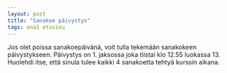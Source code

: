 ```yaml
---
layout: post
title: "Sanakoe päivystys"
tags: ena1 etusivu
---
```


Jos olet poissa sanakoepäivänä, voit tulla tekemään sanakokeen päivystykseen. Päivystys on 1. jaksossa joka tiistai klo 12.55 luokassa 13. Huolehdi itse, että sinula tulee kaikki 4 sanakoetta tehtyä kurssin aikana.